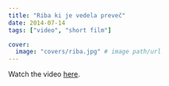 ```yaml
---
title: "Riba ki je vedela preveč"
date: 2014-07-14
tags: ["video", "short film"]

cover:
  image: "covers/riba.jpg" # image path/url
---
```


Watch the video [here](https://www.youtube.com/watch?v=8NGDruejhDY).

